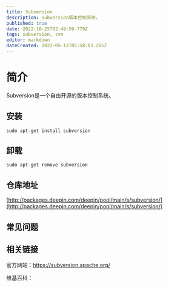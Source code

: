 ```yaml
---
title: Subversion
description: Subversion版本控制系统。
published: true
date: 2022-10-25T02:49:59.779Z
tags: subversion, svn
editor: markdown
dateCreated: 2022-05-12T05:58:03.265Z
---
```


# 简介

Subversion是一个自由开源的版本控制系统。

## 安装

`sudo apt-get install subversion`

## 卸载

`sudo apt-get remove subversion`

## 仓库地址

[http://packages.deepin.com/deepin/pool/main/s/subversion/](http://packages.deepin.com/deepin/pool/main/s/subversion/)

## 常见问题

## 相关链接
官方网站：https://subversion.apache.org/

维基百科：